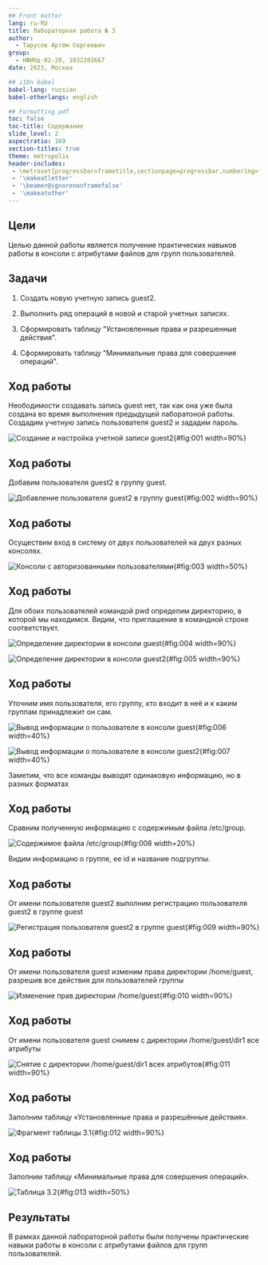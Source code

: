 ```yaml
---
## Front matter
lang: ru-RU
title: Лабораторная работа № 3
author:
  - Тарусов Артём Сергеевич
group:
  - НФИбд-02-20, 1032201667
date: 2023, Москва

## i18n babel
babel-lang: russian
babel-otherlangs: english

## Formatting pdf
toc: false
toc-title: Содержание
slide_level: 2
aspectratio: 169
section-titles: true
theme: metropolis
header-includes:
 - \metroset{progressbar=frametitle,sectionpage=progressbar,numbering=fraction}
 - '\makeatletter'
 - '\beamer@ignorenonframefalse'
 - '\makeatother'
---
```



## Цели

Целью данной работы является получение практических навыков работы в консоли с атрибутами файлов для групп пользователей.

## Задачи

1. Создать новую учетную запись guest2.

2. Выполнить ряд операций в новой и старой учетных записях.

3. Сформировать таблицу "Установленные права и разрешенные действия".

4. Сформировать таблицу "Минимальные права для совершения операций".


## Ход работы

Неободимости создавать запись guest нет, так как она уже была создана во время выполнения предыдущей лаборатоной работы. Создадим учетную запись пользователя guest2 и зададим пароль.

![Создание и настройка учетной записи guest2](image/screenshot_1.png){#fig:001 width=90%}

## Ход работы

Добавим пользователя guest2 в группу guest.

![Добавление пользователя guest2 в группу guest](image/screenshot_2.png){#fig:002 width=90%}

## Ход работы

Осуществим вход в систему от двух пользователей на двух разных консолях.

![Консоли с авторизованными пользователями](image/screenshot_3.png){#fig:003 width=50%}

## Ход работы

Для обоих пользователей командой pwd определим директорию, в которой мы находимся. Видим, что приглашение в командной строке соответствует.

![Определение директории в консоли guest](image/screenshot_4.png){#fig:004 width=90%}

![Определение директории в консоли guest2](image/screenshot_5.png){#fig:005 width=90%}

## Ход работы

Уточним имя пользователя, его группу, кто входит в неё и к каким группам принадлежит он сам.

![Вывод информации о пользователе в консоли guest](image/screenshot_6.png){#fig:006 width=40%}

![Вывод информации о пользователе в консоли guest2](image/screenshot_7.png){#fig:007 width=40%}

Заметим, что все команды выводят одинаковую информацию, но в разных форматах

## Ход работы

Сравним полученную информацию с содержимым файла /etc/group.

![Содержимое файла /etc/group](image/screenshot_8.png){#fig:008 width=20%}

Видим информацию о группе, ее id и название подгруппы.

## Ход работы

От имени пользователя guest2 выполним регистрацию пользователя guest2 в группе guest

![Регистрация пользователя guest2 в группе guest](image/screenshot_9.png){#fig:009 width=90%}

## Ход работы

От имени пользователя guest изменим права директории /home/guest, разрешив все действия для пользователей группы

![Изменение прав директории /home/guest](image/screenshot_10.png){#fig:010 width=90%}

## Ход работы

От имени пользователя guest снимем с директории /home/guest/dir1 все атрибуты

![Снятие с директории /home/guest/dir1 всех атрибутов](image/screenshot_11.png){#fig:011 width=90%}

## Ход работы

Заполним таблицу «Установленные права и разрешённые действия».

![Фрагмент таблицы 3.1](image/screenshot_12.png){#fig:012 width=90%}

## Ход работы

Заполним таблицу «Минимальные права для совершения операций».

![Таблица 3.2](image/screenshot_13.png){#fig:013 width=50%}


## Результаты

В рамках данной лабораторной работы были получены практические навыки работы в консоли с атрибутами файлов для групп пользователей.
